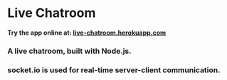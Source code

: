 # Live Chatroom
<b> Try the app online at: <a href="https://live-chatroom.herokuapp.com/">live-chatroom.herokuapp.com</a> </b>
<h3>A live chatroom, built with Node.js.</h3>  
<h3>socket.io is used for real-time server-client communication.</h3>
